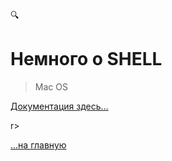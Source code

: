 🔍<div class="navi"> <nav id="navi"> <!-- js --> </nav>

# Немного о  SHELL

> Mac OS

[Документация здесь…]([https://link](https://developer.apple.com/library/archive/documentation/OpenSource/Conceptual/ShellScripting/BeforeYouBegin/BeforeYouBegin.html#//apple_ref/doc/uid/TP40004268-CH1-SW1))

r>

[…на главную](/)

<br>
<script src="assets/js/navi.js"></script>
